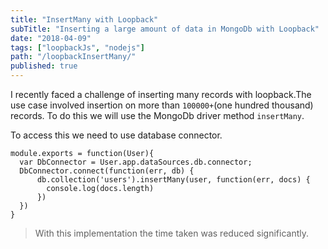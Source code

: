 ```yaml
---
title: "InsertMany with Loopback"
subTitle: "Inserting a large amount of data in MongoDb with Loopback"
date: "2018-04-09"
tags: ["loopbackJs", "nodejs"]
path: "/loopbackInsertMany/"
published: true
---
```


I recently faced a challenge of inserting many records with loopback.The use case involved insertion on more than `100000+`(one hundred thousand) records.
To do this we will use the MongoDb driver method `insertMany`.

To access this we need to use database connector.

```
module.exports = function(User){
  var DbConnector = User.app.dataSources.db.connector;
  DbConnector.connect(function(err, db) {
      db.collection('users').insertMany(user, function(err, docs) {
        console.log(docs.length)
      })
  })
}
```

> With this implementation the time taken was reduced significantly.